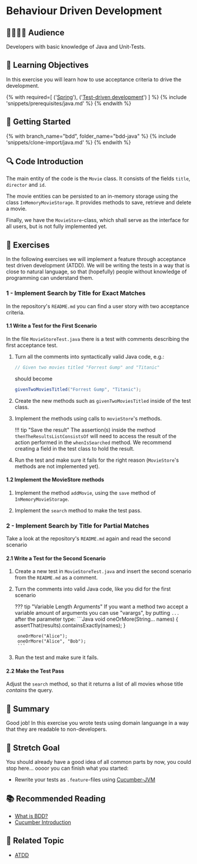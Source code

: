 # Behaviour Driven Development

<!-- TODO: count page hits -->

## 👷‍♂️👷‍♀️ Audience

Developers with basic knowledge of Java and Unit-Tests.

## 🎯 Learning Objectives

In this exercise you will learn how to use acceptance criteria to drive the development.

<!-- Prerequisites-->
{% with
  required=[
    ('[Spring](https://spring.io/)'),
    ('[Test-driven development](https://pages.github.tools.sap/cloud-curriculum/materials/test-driven-development/intro/)')
  ]
%}
{% include 'snippets/prerequisites/java.md' %}
{% endwith %}

## 🛫 Getting Started

{% with branch_name="bdd", folder_name="bdd-java" %}
{% include 'snippets/clone-import/java.md' %}
{% endwith %}

## 🔍 Code Introduction

The main entity of the code is the `Movie` class.
It consists of the fields `title`, `director` and `id`.

The movie entities can be persisted to an in-memory storage using the class `InMemoryMovieStorage`.
It provides methods to save, retrieve and delete a movie.

Finally, we have the `MovieStore`-class, which shall serve as the interface for all users, but is not fully implemented yet.

## 📗 Exercises

In the following exercises we will implement a feature through acceptance test driven development (ATDD).
We will be writing the tests in a way that is close to natural language, so that (hopefully) people without knowledge of programming can understand them.

### 1 - Implement Search by Title for Exact Matches

In the repository's `README.md` you can find a user story with two acceptance criteria.

#### 1.1 Write a Test for the First Scenario

In the file `MovieStoreTest.java` there is a test with comments describing the first acceptance test.

1. Turn all the comments into syntactically valid Java code, e.g.:
    ```java
    // Given two movies titled "Forrest Gump" and "Titanic"
    ```
    should become
    ```java
    givenTwoMoviesTitled("Forrest Gump", "Titanic");
    ```

1. Create the new methods such as `givenTwoMoviesTitled` inside of the test class.

1. Implement the methods using calls to `movieStore`'s methods.

    !!! tip "Save the result"
        The assertion(s) inside the method `thenTheResultsListConsistsOf` will need to access the result of the action performed in the `whenIsSearched` method.
        We recommend creating a field in the test class to hold the result.

1. Run the test and make sure it fails for the right reason (`MovieStore`'s methods are not implemented yet).

#### 1.2 Implement the MovieStore methods

1. Implement the method `addMovie`, using the `save` method of `InMemoryMovieStorage`.

1. Implement the `search` method to make the test pass.

### 2 - Implement Search by Title for Partial Matches
Take a look at the repository's `README.md` again and read the second scenario

#### 2.1 Write a Test for the Second Scenario
 
1. Create a new test in `MovieStoreTest.java` and insert the second scenario from the `README.md` as a comment.
1. Turn the comments into valid Java code, like you did for the first scenario

    ??? tip "Variable Length Arguments"
        If you want a method two accept a variable amount of arguments you can use "varargs", by putting `...` after the parameter type:
        ```Java
        void oneOrMore(String... names) {
            assertThat(results).containsExactly(names);
        }

        oneOrMore("Alice");
        oneOrMore("Alice", "Bob");
        ```

1. Run the test and make sure it fails.

#### 2.2 Make the Test Pass

Adjust the `search` method, so that it returns a list of all movies whose title *contains* the query.

## 🏁 Summary
Good job!
In this exercise you wrote tests using domain languange in a way that they are readable to non-developers.

## 🦄 Stretch Goal
You should already have a good idea of all common parts by now, you could stop here... oooor you can finish what you started:
- Rewrite your tests as `.feature`-files using [Cucumber-JVM](https://cucumber.io/docs/installation/java/) 

## 📚 Recommended Reading
- [What is BDD?](https://www.agilealliance.org/glossary/bdd/)
- [Cucumber Introduction](https://cucumber.io/docs/guides/overview/)

## 🔗 Related Topic
- [ATDD](https://www.agilealliance.org/glossary/atdd)

